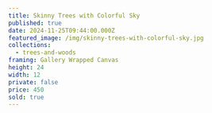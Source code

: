 ```yaml
---
title: Skinny Trees with Colorful Sky
published: true
date: 2024-11-25T09:44:00.000Z
featured_image: /img/skinny-trees-with-colorful-sky.jpg
collections:
  - trees-and-woods
framing: Gallery Wrapped Canvas
height: 24
width: 12
private: false
price: 450
sold: true
---
```


